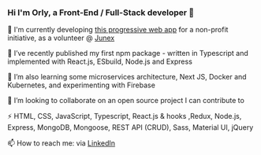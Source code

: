 ### Hi I'm Orly, a Front-End / Full-Stack developer 👋
 
 🔭 I'm currently developing [this progressive web app](https://github.com/Mityaalim-App) for a non-profit initiative, as a volunteer @ [Junex](https://junex.io)

 🔭 I’ve recently published my first npm package - written in Typescript and implemented with React.js, ESbuild, Node.js and Express
 
 🌱 I’m also learning some microservices architecture, Next JS, Docker and Kubernetes, and experimenting with Firebase
 
 👯 I’m looking to collaborate on an open source project I can contribute to
 
 ⚡ HTML, CSS, JavaScript, Typescript, React.js & hooks ,Redux, Node.js, Express, MongoDB, Mongoose, REST API (CRUD), Sass, Material UI, jQuery
 
 📫 How to reach me: via [LinkedIn](https://www.linkedin.com/in/orly-even)

